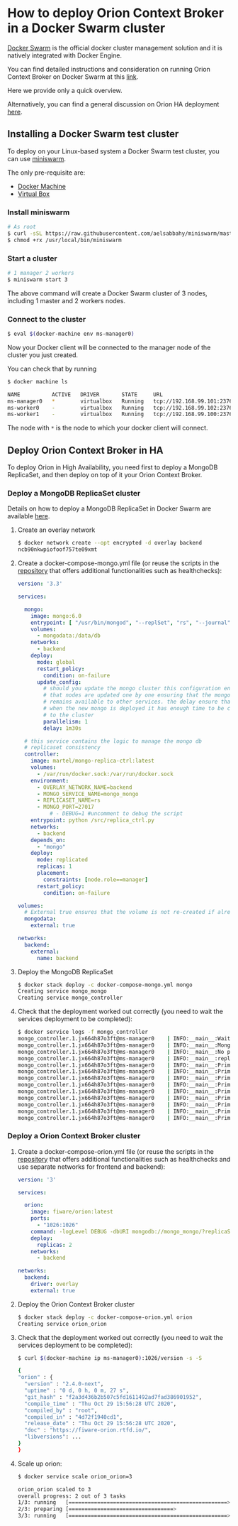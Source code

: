 # How to deploy Orion Context Broker in a Docker Swarm cluster

[Docker Swarm](https://docs.docker.com/engine/swarm/) is the official docker
cluster management solution and it is natively integrated with Docker Engine.

You can find detailed instructions and consideration on running Orion Context
Broker on Docker Swarm at this [link](https://smartsdk.github.io/smartsdk-recipes/data-management/context-broker/ha/readme/).

Here we provide only a quick overview.

Alternatively, you can find a general discussion on Orion HA deployment
[here](../doc/manuals/admin/extra/ha.md).

## Installing a Docker Swarm test cluster

To deploy on your Linux-based system a Docker Swarm test cluster, you can use
[miniswarm](https://github.com/aelsabbahy/miniswarm).

The only pre-requisite are:
* [Docker Machine](https://docs.docker.com/machine/install-machine/)
* [Virtual Box](http://virtualbox.org/)

### Install miniswarm

```bash
# As root
$ curl -sSL https://raw.githubusercontent.com/aelsabbahy/miniswarm/master/miniswarm -o /usr/local/bin/miniswarm
$ chmod +rx /usr/local/bin/miniswarm
```

### Start a cluster

```bash
# 1 manager 2 workers
$ miniswarm start 3
```

The above command will create a Docker Swarm cluster of 3 nodes, including
1 master and 2 workers nodes.

### Connect to the cluster

```bash
$ eval $(docker-machine env ms-manager0)
```

Now your Docker client will be connected to the manager node of
the cluster you just created.

You can check that by running

```bash
$ docker machine ls

NAME          ACTIVE   DRIVER       STATE     URL                          SWARM   DOCKER        ERRORS
ms-manager0   *        virtualbox   Running   tcp://192.168.99.101:2376            v18.02.0-ce
ms-worker0    -        virtualbox   Running   tcp://192.168.99.102:2376            v18.02.0-ce
ms-worker1    -        virtualbox   Running   tcp://192.168.99.100:2376            v18.02.0-ce
```

The node with `*` is the node to which your docker client will connect.

## Deploy Orion Context Broker in HA

To deploy Orion in High Availability, you need first to deploy a MongoDB
ReplicaSet, and then deploy on top of it your Orion Context Broker.

### Deploy a MongoDB ReplicaSet cluster

Details on how to deploy a MongoDB ReplicaSet in Docker Swarm are available
[here](https://github.com/smartsdk/mongo-rs-controller-swarm).

1. Create an overlay network

    ```bash
    $ docker network create --opt encrypted -d overlay backend
    ncb90nkwpiofoof757te09xmt
    ```

1. Create a docker-compose-mongo.yml file (or reuse the scripts in the
   [repository](https://github.com/smartsdk/mongo-rs-controller-swarm)
   that offers additional functionalities such as healthchecks):
    ```yaml
    version: '3.3'

    services:

      mongo:
        image: mongo:6.0
        entrypoint: [ "/usr/bin/mongod", "--replSet", "rs", "--journal", "--smallfiles", "--bind_ip", "0.0.0.0"]
        volumes:
          - mongodata:/data/db
        networks:
          - backend
        deploy:
          mode: global
          restart_policy:
            condition: on-failure
          update_config:
            # should you update the mongo cluster this configuration ensure
            # that nodes are updated one by one ensuring that the mongo service
            # remains available to other services. the delay ensure that
            # when the new mongo is deployed it has enough time to be connected
            # to the cluster
            parallelism: 1
            delay: 1m30s

      # this service contains the logic to manage the mongo db
      # replicaset consistency
      controller:
        image: martel/mongo-replica-ctrl:latest
        volumes:
          - /var/run/docker.sock:/var/run/docker.sock
        environment:
          - OVERLAY_NETWORK_NAME=backend
          - MONGO_SERVICE_NAME=mongo_mongo
          - REPLICASET_NAME=rs
          - MONGO_PORT=27017
              # - DEBUG=1 #uncomment to debug the script
        entrypoint: python /src/replica_ctrl.py
        networks:
          - backend
        depends_on:
          - "mongo"
        deploy:
          mode: replicated
          replicas: 1
          placement:
            constraints: [node.role==manager]
          restart_policy:
            condition: on-failure

    volumes:
      # External true ensures that the volume is not re-created if already present
      mongodata:
        external: true

    networks:
      backend:
        external:
          name: backend
    ```

1. Deploy the MongoDB ReplicaSet

    ```bash
    $ docker stack deploy -c docker-compose-mongo.yml mongo
    Creating service mongo_mongo
    Creating service mongo_controller
    ```

1. Check that the deployment worked out correctly
    (you need to wait the services  deployment to be completed):

    ```bash
    $ docker service logs -f mongo_controller
    mongo_controller.1.jx664h87o3ft@ms-manager0    | INFO:__main__:Waiting mongo service (and tasks) (mongo_mongo) to start
    mongo_controller.1.jx664h87o3ft@ms-manager0    | INFO:__main__:Mongo service is up and running
    mongo_controller.1.jx664h87o3ft@ms-manager0    | INFO:__main__:No previous valid configuration, starting replicaset from scratch
    mongo_controller.1.jx664h87o3ft@ms-manager0    | INFO:__main__:replSetInitiate: {'ok': 1.0}
    mongo_controller.1.jx664h87o3ft@ms-manager0    | INFO:__main__:Primary is: 10.0.0.8
    mongo_controller.1.jx664h87o3ft@ms-manager0    | INFO:__main__:Primary is: 10.0.0.8
    mongo_controller.1.jx664h87o3ft@ms-manager0    | INFO:__main__:Primary is: 10.0.0.8
    mongo_controller.1.jx664h87o3ft@ms-manager0    | INFO:__main__:Primary is: 10.0.0.8
    mongo_controller.1.jx664h87o3ft@ms-manager0    | INFO:__main__:Primary is: 10.0.0.8
    mongo_controller.1.jx664h87o3ft@ms-manager0    | INFO:__main__:Primary is: 10.0.0.8
    mongo_controller.1.jx664h87o3ft@ms-manager0    | INFO:__main__:Primary is: 10.0.0.8
    mongo_controller.1.jx664h87o3ft@ms-manager0    | INFO:__main__:Primary is: 10.0.0.8
    mongo_controller.1.jx664h87o3ft@ms-manager0    | INFO:__main__:Primary is: 10.0.0.8
    ```

### Deploy a Orion Context Broker cluster

1. Create a docker-compose-orion.yml file (or reuse the scripts in the
   [repository](https://github.com/smartsdk/smartsdk-recipes/tree/master/recipes/data-management/context-broker/ha)
   that offers additional functionalities such as healthchecks and use separate
   networks for frontend and backend):

    ```yaml
    version: '3'

    services:

      orion:
        image: fiware/orion:latest
        ports:
          - "1026:1026"
        command: -logLevel DEBUG -dbURI mongodb://mongo_mongo/?replicaSet=rs&connectTimeoutMS=10000
        deploy:
          replicas: 2
        networks:
          - backend

    networks:
      backend:
        driver: overlay
        external: true
    ```

1. Deploy the Orion Context Broker cluster

    ```bash
    $ docker stack deploy -c docker-compose-orion.yml orion
    Creating service orion_orion
    ```

1. Check that the deployment worked out correctly
    (you need to wait the services  deployment to be completed):

    ```bash
    $ curl $(docker-machine ip ms-manager0):1026/version -s -S

    {
    "orion" : {
      "version" : "2.4.0-next",
      "uptime" : "0 d, 0 h, 0 m, 27 s",
      "git_hash" : "f2a3d436b2b507c5fd1611492ad7fad386901952",
      "compile_time" : "Thu Oct 29 15:56:28 UTC 2020",
      "compiled_by" : "root",
      "compiled_in" : "4d72f1940cd1",
      "release_date" : "Thu Oct 29 15:56:28 UTC 2020",
      "doc" : "https://fiware-orion.rtfd.io/",
      "libversions": ...
    }
    }
    ```

1. Scale up orion:

    ```bash
    $ docker service scale orion_orion=3

    orion_orion scaled to 3
    overall progress: 2 out of 3 tasks
    1/3: running   [==================================================>]
    2/3: preparing [=================================>                 ]
    3/3: running   [==================================================>]
    ```
